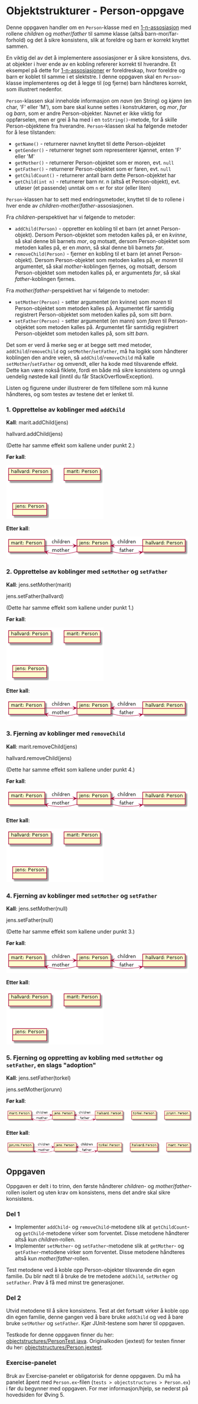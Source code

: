 # Objektstrukturer - Person-oppgave

Denne oppgaven handler om en `Person`-klasse med en [1-n-assosiasjon](https://www.ntnu.no/wiki/display/tdt4100/Koding+av+1-n-assosiasjoner)
med rollene *children* og *mother*/*father* til samme klasse (altså barn-mor/far-forhold) og det å sikre konsistens, slik at foreldre og barn
er korrekt knyttet sammen.

En viktig del av det å implementere assosiasjoner er å sikre konsistens, dvs. at objekter i hver ende av en kobling refererer korrekt
til hverandre. Et eksempel på dette for [1-n-assosiasjoner](https://www.ntnu.no/wiki/display/tdt4100/Koding+av+1-n-assosiasjoner) er
foreldreskap, hvor foreldre og barn er koblet til samme i et slektstre. I denne oppgaven skal en `Person`-klasse implementeres og det å
legge til (og fjerne) barn håndteres korrekt, som illustrert nedenfor.

`Person`-klassen skal inneholde informasjon om *navn* (en String) og *kjønn* (en char, 'F' eller 'M'), som bare skal kunne settes i
konstruktøren, og *mor*, *far* og *barn*, som er andre Person-objekter. Navnet er ikke viktig for oppførselen, men er grei å ha med
i en `toString()`-metode, for å skille Person-objektene fra hverandre. `Person`-klassen skal ha følgende metoder for å lese tilstanden:

* `getName()` - returnerer navnet knyttet til dette Person-objektet
* `getGender()` - returnerer tegnet som representerer kjønnet, enten 'F' eller 'M'
* `getMother()` - returnerer Person-objektet som er moren, evt. `null`
* `getFather()` - returnerer Person-objektet som er faren, evt. `null`
* `getChildCount()` - returnerer antall barn dette Person-objektet har
* `getChild(int n)` - returnerer barn nr. n (altså et Person-objekt), evt. utløser (et passende) unntak om `n` er for stor (eller liten)

`Person`-klassen har to sett med endringsmetoder, knyttet til de to rollene i hver ende av *children*-*mother*/*father*-assosiasjonen.

Fra *children*-perspektivet har vi følgende to metoder:

* `addChild(Person)` - oppretter en kobling til et barn (et annet Person-objekt). Dersom Person-objektet som metoden kalles på, er
en *kvinne*, så skal denne bli barnets *mor*, og motsatt, dersom Person-objektet som metoden kalles på, er en *mann*, så skal denne
bli barnets *far*.
* `removeChild(Person)` - fjerner en kobling til et barn (et annet Person-objekt). Dersom Person-objektet som metoden kalles på, er *moren*
til argumentet, så skal *mother*-koblingen fjernes, og motsatt, dersom Person-objektet som metoden kalles på, er argumentets *far*, så skal
*father*-koblingen fjernes.

Fra *mother*/*father*-perspektivet har vi følgende to metoder:

* `setMother(Person)` - setter argumentet (en kvinne) som *moren* til Person-objektet som metoden kalles på. Argumentet får samtidig
registrert Person-objektet som metoden kalles på, som sitt *barn*.
* `setFather(Person)` - setter argumentet (en mann) som *faren* til Person-objektet som metoden kalles på. Argumentet får samtidig
registrert Person-objektet som metoden kalles på, som sitt *barn*.

Det som er verd å merke seg er at begge sett med metoder, `addChild`/`removeChild` og `setMother`/`setFather`, må ha logikk
som håndterer koblingen den andre veien, så `addChild`/`removeChild` må kalle `setMother`/`setFather` og omvendt, eller ha kode
med tilsvarende effekt. Dette kan være nokså fiklete, fordi en både må sikre konsistens og unngå uendelig nøstede kall
(inntil du får StackOverflowException).

Listen og figurene under illustrerer de fem tilfellene som må kunne håndteres, og som testes av testene det er lenket til.

### 1. Opprettelse av koblinger med `addChild`

**Kall**:
marit.addChild(jens)

hallvard.addChild(jens)

(Dette har samme effekt som kallene under punkt 2.)

**Før kall**:

![](img/person1.png)

**Etter kall**:

![](img/person2.png)

### 2. Opprettelse av koblinger med `setMother` og `setFather`

**Kall**:
jens.setMother(marit)

jens.setFather(hallvard)

(Dette har samme effekt som kallene under punkt 1.)

**Før kall**:

![](img/person1.png)

**Etter kall**:

![](img/person2.png)

### 3. Fjerning av koblinger med `removeChild`

**Kall**:
marit.removeChild(jens)

hallvard.removeChild(jens)

(Dette har samme effekt som kallene under punkt 4.)

**Før kall**:

![](img/person2.png)

**Etter kall**:

![](img/person1.png)

### 4. Fjerning av koblinger med `setMother` og `setFather`

**Kall**:
jens.setMother(null)

jens.setFather(null)

(Dette har samme effekt som kallene under punkt 3.)

**Før kall**:

![](img/person2.png)

**Etter kall**:

![](img/person1.png)

### 5. Fjerning og oppretting av kobling med `setMother` og `setFather`, en slags "adoption"

**Kall**:
jens.setFather(torkel)

jens.setMother(jorunn)

**Før kall**:

![](img/person3.png)

**Etter kall**:

![](img/person4.png)

## Oppgaven

Oppgaven er delt i to trinn, den første håndterer *children*- og *mother*/*father*-rollen isolert og uten krav om konsistens,
mens det andre skal sikre konsistens.

### Del 1
* Implementer `addChild`- og `removeChild`-metodene slik at `getChildCount`- og `getChild`-metodene virker som forventet.
Disse metodene håndterer altså kun *children*-rollen.
* Implementer `setMother`- og `setFather`-metodene slik at `getMother`- og `getFather`-metodene virker som forventet.
Disse metodene håndteres altså kun *mother*/*father*-rollen.

Test metodene ved å koble opp Person-objekter tilsvarende din egen familie. Du blir nødt til å bruke de tre metodene `addChild`, `setMother`
og `setFather`. Prøv å få med minst tre generasjoner.

### Del 2
Utvid metodene til å sikre konsistens. Test at det fortsatt virker å koble opp din egen familie, denne gangen ved å bare bruke
`addChild` og ved å bare bruke `setMother` og `setFather`. Kjør JUnit-testene som hører til oppgaven.

Testkode for denne oppgaven finner du her: [objectstructures/PersonTest.java](../../tests/objectstructures/PersonTest.java). Originalkoden (jextest) for testen finner du her: [objectstructures/Person.jextest](../../tests/objectstructures/Person.jextest).

### Exercise-panelet
Bruk av Exercise-panelet er obligatorisk for denne oppgaven. Du må ha panelet åpent med `Person.ex`-filen
(`tests > objectstructures > Person.ex`) i før du begynner med oppgaven. For mer informasjon/hjelp, se nederst på hovedsiden for Øving 5.
